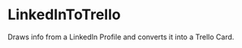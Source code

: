 LinkedInToTrello
================

Draws info from a LinkedIn Profile and converts it into a Trello Card.